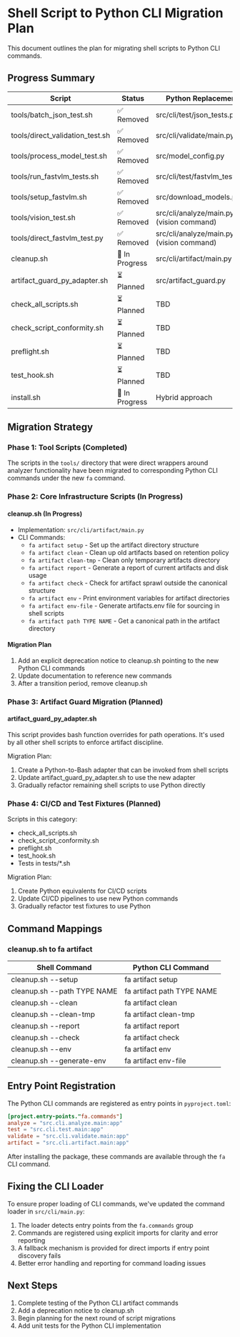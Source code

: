 # Shell Script to Python CLI Migration Plan

This document outlines the plan for migrating shell scripts to Python CLI commands.

## Progress Summary

| Script                  | Status      | Python Replacement                        |
|-------------------------|-------------|-------------------------------------------|
| tools/batch_json_test.sh | ✅ Removed   | src/cli/test/json_tests.py                |
| tools/direct_validation_test.sh | ✅ Removed | src/cli/validate/main.py            |
| tools/process_model_test.sh | ✅ Removed | src/model_config.py                     |
| tools/run_fastvlm_tests.sh | ✅ Removed | src/cli/test/fastvlm_tests.py            |
| tools/setup_fastvlm.sh  | ✅ Removed   | src/download_models.py                    |
| tools/vision_test.sh    | ✅ Removed   | src/cli/analyze/main.py (vision command)  |
| tools/direct_fastvlm_test.py | ✅ Removed | src/cli/analyze/main.py (vision command) |
| cleanup.sh              | 🔄 In Progress | src/cli/artifact/main.py                |
| artifact_guard_py_adapter.sh | ⏳ Planned | src/artifact_guard.py                  |
| check_all_scripts.sh    | ⏳ Planned | TBD                                         |
| check_script_conformity.sh | ⏳ Planned | TBD                                      |
| preflight.sh            | ⏳ Planned | TBD                                         |
| test_hook.sh            | ⏳ Planned | TBD                                         |
| install.sh              | 🔄 In Progress | Hybrid approach                         |

## Migration Strategy

### Phase 1: Tool Scripts (Completed)
The scripts in the `tools/` directory that were direct wrappers around analyzer functionality have been migrated to corresponding Python CLI commands under the new `fa` command.

### Phase 2: Core Infrastructure Scripts (In Progress)

#### cleanup.sh (In Progress)
- Implementation: `src/cli/artifact/main.py`
- CLI Commands:
  - `fa artifact setup` - Set up the artifact directory structure
  - `fa artifact clean` - Clean up old artifacts based on retention policy
  - `fa artifact clean-tmp` - Clean only temporary artifacts directory
  - `fa artifact report` - Generate a report of current artifacts and disk usage
  - `fa artifact check` - Check for artifact sprawl outside the canonical structure
  - `fa artifact env` - Print environment variables for artifact directories
  - `fa artifact env-file` - Generate artifacts.env file for sourcing in shell scripts
  - `fa artifact path TYPE NAME` - Get a canonical path in the artifact directory

#### Migration Plan
1. Add an explicit deprecation notice to cleanup.sh pointing to the new Python CLI commands
2. Update documentation to reference new commands
3. After a transition period, remove cleanup.sh

### Phase 3: Artifact Guard Migration (Planned)

#### artifact_guard_py_adapter.sh
This script provides bash function overrides for path operations. It's used by all other shell scripts to enforce artifact discipline.

Migration Plan:
1. Create a Python-to-Bash adapter that can be invoked from shell scripts
2. Update artifact_guard_py_adapter.sh to use the new adapter
3. Gradually refactor remaining shell scripts to use Python directly

### Phase 4: CI/CD and Test Fixtures (Planned)

Scripts in this category:
- check_all_scripts.sh
- check_script_conformity.sh
- preflight.sh
- test_hook.sh
- Tests in tests/*.sh

Migration Plan:
1. Create Python equivalents for CI/CD scripts
2. Update CI/CD pipelines to use new Python commands
3. Gradually refactor test fixtures to use Python

## Command Mappings

### cleanup.sh to fa artifact

| Shell Command              | Python CLI Command                        |
|----------------------------|-------------------------------------------|
| cleanup.sh --setup         | fa artifact setup                         |
| cleanup.sh --path TYPE NAME | fa artifact path TYPE NAME               |
| cleanup.sh --clean         | fa artifact clean                         |
| cleanup.sh --clean-tmp     | fa artifact clean-tmp                      |
| cleanup.sh --report        | fa artifact report                        |
| cleanup.sh --check         | fa artifact check                         |
| cleanup.sh --env           | fa artifact env                           |
| cleanup.sh --generate-env  | fa artifact env-file                      |

## Entry Point Registration

The Python CLI commands are registered as entry points in `pyproject.toml`:

```toml
[project.entry-points."fa.commands"]
analyze = "src.cli.analyze.main:app"
test = "src.cli.test.main:app"
validate = "src.cli.validate.main:app"
artifact = "src.cli.artifact.main:app"
```

After installing the package, these commands are available through the `fa` CLI command.

## Fixing the CLI Loader

To ensure proper loading of CLI commands, we've updated the command loader in `src/cli/main.py`:

1. The loader detects entry points from the `fa.commands` group
2. Commands are registered using explicit imports for clarity and error reporting
3. A fallback mechanism is provided for direct imports if entry point discovery fails
4. Better error handling and reporting for command loading issues

## Next Steps

1. Complete testing of the Python CLI artifact commands
2. Add a deprecation notice to cleanup.sh
3. Begin planning for the next round of script migrations
4. Add unit tests for the Python CLI implementation